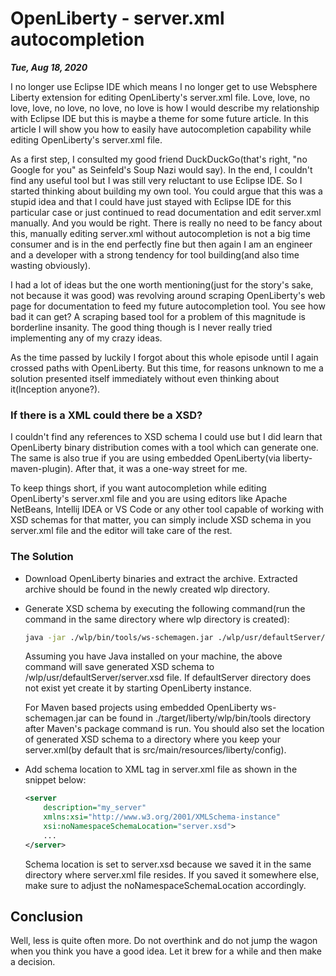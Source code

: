 # OpenLiberty - server.xml autocompletion

**_Tue, Aug 18, 2020_**

I no longer use Eclipse IDE which means I no longer get to use Websphere Liberty extension for editing OpenLiberty's server.xml file. Love, love, no love, love, no love, no love, no love is how I would describe my relationship with Eclipse IDE but this is maybe a theme for some future article.
In this article I will show you how to easily have autocompletion capability while editing OpenLiberty's server.xml file.

As a first step, I consulted my good friend DuckDuckGo(that's right, "no Google for you" as Seinfeld's Soup Nazi would say). In the end, I couldn't find any useful tool but I was still very reluctant to use Eclipse IDE. So I started thinking about building my own tool. You could argue that this was a stupid idea and that I could have just stayed with Eclipse IDE for this particular case or just continued to read documentation and edit server.xml manually. And you would be right. There is really no need to be fancy about this, manually editing server.xml without autocompletion is not a big time consumer and is in the end perfectly fine but then again I am an engineer and a developer with a strong tendency for tool building(and also time wasting obviously).

I had a lot of ideas but the one worth mentioning(just for the story's sake, not because it was good) was revolving around scraping OpenLiberty's web page for documentation to feed my future autocompletion tool. You see how bad it can get? A scraping based tool for a problem of this magnitude is borderline insanity. The good thing though is I never really tried implementing any of my crazy ideas.

As the time passed by luckily I forgot about this whole episode until I again crossed paths with OpenLiberty. But this time, for reasons unknown to me a solution presented itself immediately without even thinking about it(Inception anyone?).

### If there is a XML could there be a XSD?


I couldn't find any references to XSD schema I could use but I did learn that OpenLiberty binary distribution comes with a tool which can generate one. The same is also true if you are using embedded OpenLiberty(via liberty-maven-plugin). After that, it was a one-way street for me.

To keep things short, if you want autocompletion while editing OpenLiberty's server.xml file and you are using editors like Apache NetBeans, Intellij IDEA or VS Code or any other tool capable of working with XSD schemas for that matter, you can simply include XSD schema in you server.xml file and the editor will take care of the rest.
 
### The Solution

* Download OpenLiberty binaries and extract the archive. Extracted archive should be found in the newly created wlp directory.

* Generate XSD schema by executing the following command(run the command in the same directory where wlp directory is created):

    ```bash
    java -jar ./wlp/bin/tools/ws-schemagen.jar ./wlp/usr/defaultServer/server.xsd
    ```
    Assuming you have Java installed on your machine, the above command will save generated XSD schema to /wlp/usr/defaultServer/server.xsd file. If defaultServer directory does not exist yet create it by starting OpenLiberty instance.

    For Maven based projects using embedded OpenLiberty ws-schemagen.jar can be found in ./target/liberty/wlp/bin/tools directory after Maven's package command is run. You should also set the location of generated XSD schema to a directory where you keep your server.xml(by default that is src/main/resources/liberty/config).

* Add schema location to <server> XML tag in server.xml file as shown in the snippet below:

    ```xml
    <server 
        description="my_server" 
        xmlns:xsi="http://www.w3.org/2001/XMLSchema-instance" 
        xsi:noNamespaceSchemaLocation="server.xsd">
        ...
    </server>
    ```

    Schema location is set to server.xsd because we saved it in the same directory where server.xml file resides. If you saved it somewhere else, make sure to adjust the noNamespaceSchemaLocation accordingly.

## Conclusion
Well, less is quite often more. Do not overthink and do not jump the wagon when you think you have a good idea. Let it brew for a while and then make a decision. 
